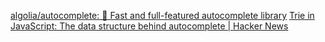 [algolia/autocomplete: 🔮 Fast and full-featured autocomplete library](https://github.com/algolia/autocomplete)
[Trie in JavaScript: The data structure behind autocomplete | Hacker News](https://news.ycombinator.com/item?id=29078919)